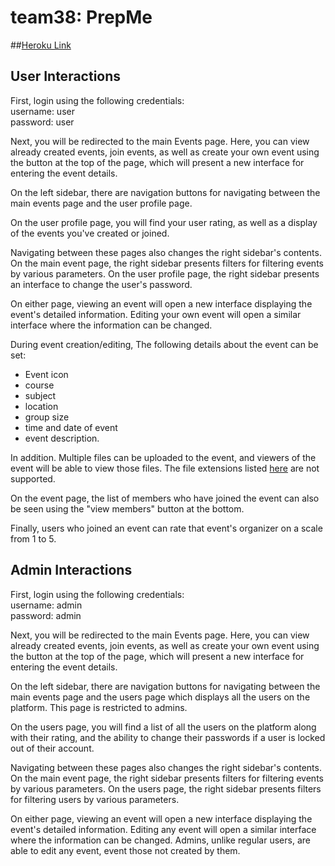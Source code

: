 # team38: PrepMe
##[Heroku Link](https://prep-me.herokuapp.com/)

## User Interactions
First, login using the following credentials:\
username: user\
password: user

Next, you will be redirected to the main Events page.
Here, you can view already created events, join events, as well as create your
own event using the button at the top of the page, which will present a new interface
for entering the event details.

On the left sidebar, there are navigation buttons for navigating between the main events
page and the user profile page.

On the user profile page, you will find your user rating, as well as a display of the
events you've created or joined.

Navigating between these pages also changes the right sidebar's contents.
On the main event page, the right sidebar presents filters for filtering events by
various parameters.
On the user profile page, the right sidebar presents an interface to change the user's
password.

On either page, viewing an event will open a new interface displaying the event's detailed
information. Editing your own event will open a similar interface where the information
can be changed.

During event creation/editing, The following details about the event can be set: 
* Event icon 
* course
* subject 
* location
* group size
* time and date of event
* event description.

In addition. Multiple files can be uploaded to the event, and viewers of the event will be able
to view those files. The file extensions listed [here](https://support.cloudinary.com/hc/en-us/articles/204292392-Why-does-Cloudinary-reject-the-files-I-m-uploading-)
are not supported.

On the event page, the list of members who have joined the event can also be seen using the
"view members" button at the bottom.

Finally, users who joined an event can rate that event's organizer on a scale from 1 to 5.

## Admin Interactions
First, login using the following credentials:\
username: admin\
password: admin

Next, you will be redirected to the main Events page.
Here, you can view already created events, join events, as well as create your
own event using the button at the top of the page, which will present a new interface
for entering the event details.

On the left sidebar, there are navigation buttons for navigating between the main events
page and the users page which displays all the users on the platform. This page is 
restricted to admins.

On the users page, you will find a list of all the users on the platform along with their
rating, and the ability to change their passwords if a user is locked out of their account.

Navigating between these pages also changes the right sidebar's contents.
On the main event page, the right sidebar presents filters for filtering events by
various parameters.
On the users page, the right sidebar presents filters for filtering users by various parameters.

On either page, viewing an event will open a new interface displaying the event's detailed
information. Editing any event will open a similar interface where the information
can be changed. Admins, unlike regular users, are able to edit any event, event those not
created by them.

